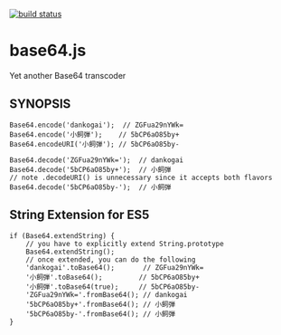 [![build status](https://secure.travis-ci.org/dankogai/js-base64.png)](http://travis-ci.org/dankogai/js-base64)

# base64.js

Yet another Base64 transcoder

## SYNOPSIS

    Base64.encode('dankogai');  // ZGFua29nYWk=
    Base64.encode('小飼弾');    // 5bCP6aO85by+
    Base64.encodeURI('小飼弾'); // 5bCP6aO85by-

    Base64.decode('ZGFua29nYWk=');  // dankogai
    Base64.decode('5bCP6aO85by+');  // 小飼弾
    // note .decodeURI() is unnecessary since it accepts both flavors
    Base64.decode('5bCP6aO85by-');  // 小飼弾

## String Extension for ES5

    if (Base64.extendString) {
        // you have to explicitly extend String.prototype
        Base64.extendString();
        // once extended, you can do the following
        'dankogai'.toBase64();       // ZGFua29nYWk=
        '小飼弾'.toBase64();         // 5bCP6aO85by+
        '小飼弾'.toBase64(true);     // 5bCP6aO85by-
        'ZGFua29nYWk='.fromBase64(); // dankogai
        '5bCP6aO85by+'.fromBase64(); // 小飼弾
        '5bCP6aO85by-'.fromBase64(); // 小飼弾
    }
